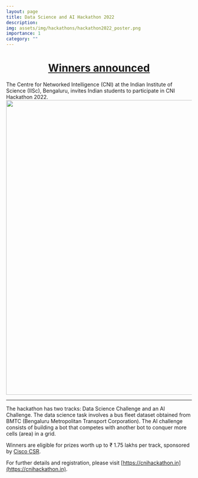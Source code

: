 ```yaml
---
layout: page
title: Data Science and AI Hackathon 2022
description:
img: assets/img/hackathons/hackathon2022_poster.png
importance: 1
category: ""
---
```


<h1 style="text-align:center;"><a href="/hackathon22_concludes/">Winners announced</a></h1>
The Centre for Networked Intelligence (CNI) at the Indian Institute of Science (IISc), Bengaluru, invites Indian students to participate in CNI Hackathon 2022.


<img src="{{ site.url }}{{ site.baseurl }}/assets/img/hackathons/hackathon2022_poster.png"  width="800">

--- 

The hackathon has two tracks: Data Science Challenge and an AI Challenge. The data science task involves a bus fleet dataset obtained from BMTC (Bengaluru Metropolitan Transport Corporation). The AI challenge consists of building a bot that competes with another bot to conquer more cells (area) in a grid.

Winners are eligible for prizes worth up to ₹ 1.75 lakhs per track, sponsored by [Cisco CSR](https://www.cisco.com/c/en_in/about/csr.html).

For further details and registration, please visit [https://cnihackathon.in](https://cnihackathon.in).
